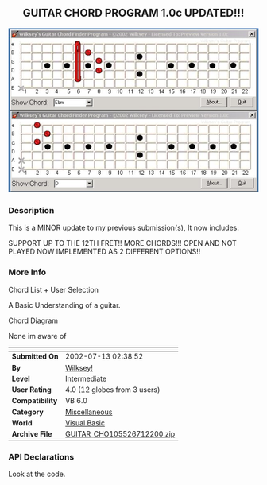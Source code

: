 ﻿<div align="center">

## GUITAR CHORD PROGRAM 1\.0c UPDATED\!\!\!

<img src="PIC20027122146224042.jpg">
</div>

### Description

This is a MINOR update to my previous submission(s), It now includes:

SUPPORT UP TO THE 12TH FRET!!  MORE CHORDS!!! OPEN AND NOT PLAYED NOW IMPLEMENTED AS 2 DIFFERENT OPTIONS!!
 
### More Info
 
Chord List + User Selection

A Basic Understanding of a guitar.

Chord Diagram

None im aware of


<span>             |<span>
---                |---
**Submitted On**   |2002-07-13 02:38:52
**By**             |[Wilksey\!](https://github.com/Planet-Source-Code/PSCIndex/blob/master/ByAuthor/wilksey.md)
**Level**          |Intermediate
**User Rating**    |4.0 (12 globes from 3 users)
**Compatibility**  |VB 6\.0
**Category**       |[Miscellaneous](https://github.com/Planet-Source-Code/PSCIndex/blob/master/ByCategory/miscellaneous__1-1.md)
**World**          |[Visual Basic](https://github.com/Planet-Source-Code/PSCIndex/blob/master/ByWorld/visual-basic.md)
**Archive File**   |[GUITAR\_CHO105526712200\.zip](https://github.com/Planet-Source-Code/wilksey-guitar-chord-program-1-0c-updated__1-36852/archive/master.zip)

### API Declarations

Look at the code.





